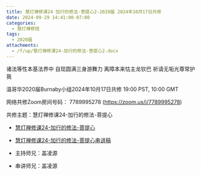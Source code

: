 ```yaml
---
title: 慧灯禅修课24 加行的修法-菩提心2-2020届 2024年10月17日共修
date: 2024-09-29 14:41:00-07:00
categories:
  - 慧灯禅修班
tags:
  - 2020届
attachments:
  - /f/up/慧灯禅修课24-加行的修法-菩提心2.docx
---
```

诸法等性本基法界中 自现圆满三身游舞力
离障本来怙主龙钦巴 祈请无垢光尊常护我

温哥华2020届Burnaby小组2024年10月17日共修
19:00 PST, 10:00 GMT

网络共修Zoom房间号码： 7789995278 (<https://zoom.us/j/7789995278>)

共修主题：慧灯禅修课24-加行的修法-菩提心


* [慧灯禅修课24-加行的修法-菩提心](https://www.fohuifayu.com/index.php/huideng-jiangtang/chanxiuke/zen-04/2801-l18079)
* [慧灯禅修课24-加行的修法-菩提心串讲稿](/f/up/慧灯禅修课24-加行的修法-菩提心2.docx)




* 主持师兄：盖凌源
* 串讲师兄：盖凌源
